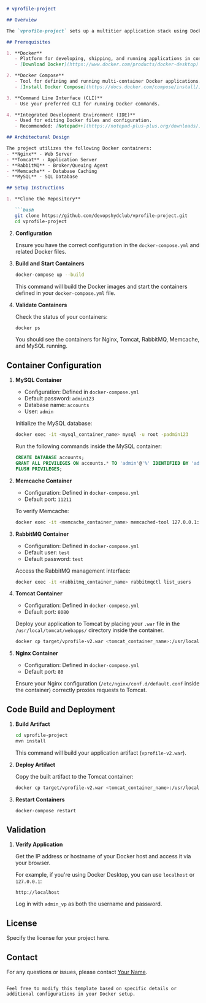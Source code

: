 

```markdown
# vprofile-project

## Overview

The `vprofile-project` sets up a multitier application stack using Docker containers. This stack includes Nginx (Web Server), Tomcat (Application Server), RabbitMQ (Broker/Queuing Agent), Memcache (DB Caching), and MySQL (SQL Database). Docker is used for containerizing each service, simplifying deployment and scaling.

## Prerequisites

1. **Docker**
   - Platform for developing, shipping, and running applications in containers.
   - [Download Docker](https://www.docker.com/products/docker-desktop)

2. **Docker Compose**
   - Tool for defining and running multi-container Docker applications.
   - [Install Docker Compose](https://docs.docker.com/compose/install/)

3. **Command Line Interface (CLI)**
   - Use your preferred CLI for running Docker commands.

4. **Integrated Development Environment (IDE)**
   - Used for editing Docker files and configuration.
   - Recommended: [Notepad++](https://notepad-plus-plus.org/downloads/)

## Architectural Design

The project utilizes the following Docker containers:
- **Nginx** - Web Server
- **Tomcat** - Application Server
- **RabbitMQ** - Broker/Queuing Agent
- **Memcache** - Database Caching
- **MySQL** - SQL Database

## Setup Instructions

1. **Clone the Repository**

   ```bash
   git clone https://github.com/devopshydclub/vprofile-project.git
   cd vprofile-project
   ```

2. **Configuration**

   Ensure you have the correct configuration in the `docker-compose.yml` and related Docker files.

3. **Build and Start Containers**

   ```bash
   docker-compose up --build
   ```

   This command will build the Docker images and start the containers defined in your `docker-compose.yml` file.

4. **Validate Containers**

   Check the status of your containers:

   ```bash
   docker ps
   ```

   You should see the containers for Nginx, Tomcat, RabbitMQ, Memcache, and MySQL running.

## Container Configuration

1. **MySQL Container**

   - Configuration: Defined in `docker-compose.yml`
   - Default password: `admin123`
   - Database name: `accounts`
   - User: `admin`

   Initialize the MySQL database:

   ```bash
   docker exec -it <mysql_container_name> mysql -u root -padmin123
   ```

   Run the following commands inside the MySQL container:

   ```sql
   CREATE DATABASE accounts;
   GRANT ALL PRIVILEGES ON accounts.* TO 'admin'@'%' IDENTIFIED BY 'admin123';
   FLUSH PRIVILEGES;
   ```

2. **Memcache Container**

   - Configuration: Defined in `docker-compose.yml`
   - Default port: `11211`

   To verify Memcache:

   ```bash
   docker exec -it <memcache_container_name> memcached-tool 127.0.0.1:11211 stats
   ```

3. **RabbitMQ Container**

   - Configuration: Defined in `docker-compose.yml`
   - Default user: `test`
   - Default password: `test`

   Access the RabbitMQ management interface:

   ```bash
   docker exec -it <rabbitmq_container_name> rabbitmqctl list_users
   ```

4. **Tomcat Container**

   - Configuration: Defined in `docker-compose.yml`
   - Default port: `8080`

   Deploy your application to Tomcat by placing your `.war` file in the `/usr/local/tomcat/webapps/` directory inside the container. 

   ```bash
   docker cp target/vprofile-v2.war <tomcat_container_name>:/usr/local/tomcat/webapps/ROOT.war
   ```

5. **Nginx Container**

   - Configuration: Defined in `docker-compose.yml`
   - Default port: `80`

   Ensure your Nginx configuration (`/etc/nginx/conf.d/default.conf` inside the container) correctly proxies requests to Tomcat.

## Code Build and Deployment

1. **Build Artifact**

   ```bash
   cd vprofile-project
   mvn install
   ```

   This command will build your application artifact (`vprofile-v2.war`).

2. **Deploy Artifact**

   Copy the built artifact to the Tomcat container:

   ```bash
   docker cp target/vprofile-v2.war <tomcat_container_name>:/usr/local/tomcat/webapps/ROOT.war
   ```

3. **Restart Containers**

   ```bash
   docker-compose restart
   ```

## Validation

1. **Verify Application**

   Get the IP address or hostname of your Docker host and access it via your browser. 

   For example, if you're using Docker Desktop, you can use `localhost` or `127.0.0.1`:

   ```http
   http://localhost
   ```

   Log in with `admin_vp` as both the username and password.

## License

Specify the license for your project here.

## Contact

For any questions or issues, please contact [Your Name](mailto:your-email@example.com).

```

Feel free to modify this template based on specific details or additional configurations in your Docker setup.
